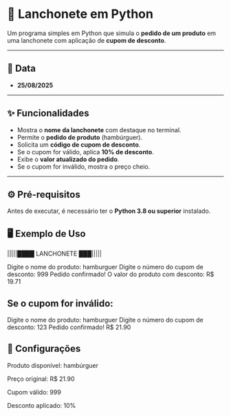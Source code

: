 # 🍔 Lanchonete em Python  

Um programa simples em Python que simula o **pedido de um produto** em uma lanchonete com aplicação de **cupom de desconto**.  

---

## 📅 Data
- **25/08/2025**

---

## ✨ Funcionalidades
- Mostra o **nome da lanchonete** com destaque no terminal.  
- Permite o **pedido de produto** (hambúrguer).  
- Solicita um **código de cupom de desconto**.  
- Se o cupom for válido, aplica **10% de desconto**.  
- Exibe o **valor atualizado do pedido**.  
- Se o cupom for inválido, mostra o preço cheio.  

---

## ⚙️ Pré-requisitos
Antes de executar, é necessário ter o **Python 3.8 ou superior** instalado.  

## 🖥️ Exemplo de Uso
 |||||████ LANCHONETE ███|||||

Digite o nome do produto: hamburguer
Digite o número do cupom de desconto: 999
Pedido confirmado!
O valor do produto com desconto: R$ 19.71


## Se o cupom for inválido:

Digite o nome do produto: hamburguer
Digite o número do cupom de desconto: 123
Pedido confirmado!
R$ 21.90

## 📌 Configurações

Produto disponível: hambúrguer

Preço original: R$ 21.90

Cupom válido: 999

Desconto aplicado: 10%
##